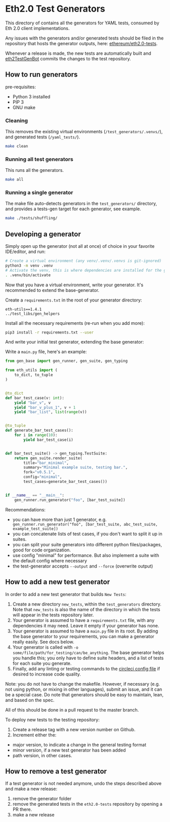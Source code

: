 # Eth2.0 Test Generators

This directory of contains all the generators for YAML tests, consumed by Eth 2.0 client implementations.

Any issues with the generators and/or generated tests should be filed
 in the repository that hosts the generator outputs, here: [ethereum/eth2.0-tests](https://github.com/ethereum/eth2.0-tests/).

Whenever a release is made, the new tests are automatically built and
[eth2TestGenBot](https://github.com/eth2TestGenBot) commits the changes to the test repository.

## How to run generators

pre-requisites:
- Python 3 installed
- PIP 3
- GNU make

### Cleaning

This removes the existing virtual environments (`/test_generators/.venvs/`), and generated tests (`/yaml_tests/`).

```bash
make clean 
```

### Running all test generators

This runs all the generators.

```bash
make all
```

### Running a single generator

The make file auto-detects generators in the `test_generators/` directory,
 and provides a tests-gen target for each generator, see example.

```bash
make ./tests/shuffling/
```

## Developing a generator

Simply open up the generator (not all at once) of choice in your favorite IDE/editor, and run:

```bash
# Create a virtual environment (any venv/.venv/.venvs is git-ignored)
python3 -m venv .venv
# Activate the venv, this is where dependencies are installed for the generator
. .venv/bin/activate
```

Now that you have a virtual environment, write your generator.
It's recommended to extend the base-generator.

Create a `requirements.txt` in the root of your generator directory:
```
eth-utils==1.4.1
../test_libs/gen_helpers
```

Install all the necessary requirements (re-run when you add more):
```bash
pip3 install -r requirements.txt --user
```

And write your initial test generator, extending the base generator:

Write a `main.py` file, here's an example:

```python
from gen_base import gen_runner, gen_suite, gen_typing

from eth_utils import (
    to_dict, to_tuple
)


@to_dict
def bar_test_case(v: int):
    yield "bar_v", v
    yield "bar_v_plus_1", v + 1
    yield "bar_list", list(range(v))


@to_tuple
def generate_bar_test_cases():
    for i in range(10):
        yield bar_test_case(i)


def bar_test_suite() -> gen_typing.TestSuite:
    return gen_suite.render_suite(
        title="bar_minimal",
        summary="Minimal example suite, testing bar.",
        fork="v0.5.1",
        config="minimal",
        test_cases=generate_bar_test_cases())


if __name__ == "__main__":
    gen_runner.run_generator("foo", [bar_test_suite])

```

Recommendations:
- you can have more than just 1 generator, e.g. ` gen_runner.run_generator("foo", [bar_test_suite, abc_test_suite, example_test_suite])`
- you can concatenate lists of test cases, if you don't want to split it up in suites.
- you can split your suite generators into different python files/packages, good for code organization.
- use config "minimal" for performance. But also implement a suite with the default config where necessary
- the test-generator accepts `--output` and `--force` (overwrite output)

## How to add a new test generator

In order to add a new test generator that builds `New Tests`:

1. Create a new directory `new_tests`, within the `test_generators` directory.
 Note that `new_tests` is also the name of the directory in which the tests will appear in the tests repository later.
2. Your generator is assumed to have a `requirements.txt` file,
 with any dependencies it may need. Leave it empty if your generator has none.
3. Your generator is assumed to have a `main.py` file in its root.
 By adding the base generator to your requirements, you can make a generator really easily. See docs below.
4. Your generator is called with `-o some/file/path/for_testing/can/be_anything`.
 The base generator helps you handle this; you only have to define suite headers,
 and a list of tests for each suite you generate.
5. Finally, add any linting or testing commands to the
 [circleci config file](https://github.com/ethereum/eth2.0-test-generators/blob/master/.circleci/config.yml)
 if desired to increase code quality.
 
Note: you do not have to change the makefile.
However, if necessary (e.g. not using python, or mixing in other languages), submit an issue, and it can be a special case.
Do note that generators should be easy to maintain, lean, and based on the spec.

All of this should be done in a pull request to the master branch.

To deploy new tests to the testing repository:

1. Create a release tag with a new version number on Github.
2. Increment either the:
 - major version, to indicate a change in the general testing format
 - minor version, if a new test generator has been added
 - path version, in other cases.

## How to remove a test generator

If a test generator is not needed anymore, undo the steps described above and make a new release:

1. remove the generator folder
2. remove the generated tests in the `eth2.0-tests` repository by opening a PR there.
3. make a new release
